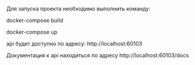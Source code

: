 Для запуска проекта необходимо выполнить команду:

docker-compose build

docker-compose  up

api будет доступно по адресу: http://localhost:60103

Документация к api находиться по адресу http://localhost:60103/docs